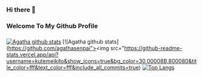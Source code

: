 ### Hi there 👋
### Welcome To My Github Profile
###

[![Agatha github stats](https://github-readme-stats.vercel.app/api?username=agathasenpai&show_icons=true&count_private=true&include_all_commits=true&theme=cobalt)](https://github.com/anuraghazra/github-readme-stats)
[![Agatha github stats](https://github.com/agathasenpai"><img src="https://github-readme-stats.vercel.app/api?username=kutemeikito&show_icons=true&bg_color=30,00008B,800080&title_color=fff&text_color=fff&include_all_commits=true)
[![Top Langs](https://github-readme-stats.vercel.app/api/top-langs/?username=agathasenpai&layout=compact&theme=cobalt)](https://github.com/anuraghazra/github-readme-stats)



 



